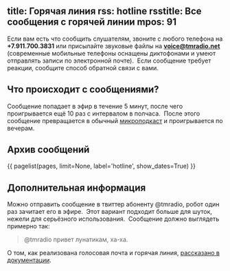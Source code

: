 title: Горячая линия
rss: hotline
rsstitle: Все сообщения с горячей линии
mpos: 91
---
Если вам есть что сообщить слушателям, звоните с любого телефона на
**+7.911.700.3831** или присылайте звуковые файлы на **voice@tmradio.net**
(современные мобильные телефоны оснащены диктофонами и умеют отправлять записи
по электронной почте).  Если сообщение требует реакции, сообщите способ обратной
связи с вами.


## Что происходит с сообщениями?

Сообщение попадает в эфир в течение 5 минут, после чего проигрывается ещё 10 раз
с интервалом в полчаса.  После этого сообщение превращается в обычный
[микроподкаст](/programs/mcast/) и проигрывается по вечерам.


## Архив сообщений

{{ pagelist(pages, limit=None, label='hotline', show_dates=True) }}


## Дополнительная информация

Можно отправить сообщение в твиттер абоненту @tmradio, робот один раз зачитает
его в эфире.  Этот вариант подходит больше для шуток, нежели для серьёзного
использования.  Сообщение должно выглядеть примерно так:

> @tmradio привет лунатикам, ха-ха.

О том, как реализована голосовая почта и горячая линия, [рассказано в
документации](http://code.google.com/p/ardj/wiki/Voicemail).
